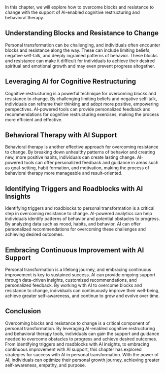 

In this chapter, we will explore how to overcome blocks and resistance to change with the support of AI-enabled cognitive restructuring and behavioral therapy.

Understanding Blocks and Resistance to Change
---------------------------------------------

Personal transformation can be challenging, and individuals often encounter blocks and resistance along the way. These can include limiting beliefs, negative self-talk, and deeply ingrained patterns of behavior. These blocks and resistance can make it difficult for individuals to achieve their desired spiritual and emotional growth and may even prevent progress altogether.

Leveraging AI for Cognitive Restructuring
-----------------------------------------

Cognitive restructuring is a powerful technique for overcoming blocks and resistance to change. By challenging limiting beliefs and negative self-talk, individuals can reframe their thinking and adopt more positive, empowering perspectives. AI-powered tools can provide personalized feedback and recommendations for cognitive restructuring exercises, making the process more efficient and effective.

Behavioral Therapy with AI Support
----------------------------------

Behavioral therapy is another effective approach for overcoming resistance to change. By breaking down unhealthy patterns of behavior and creating new, more positive habits, individuals can create lasting change. AI-powered tools can offer personalized feedback and guidance in areas such as goal-setting, habit formation, and motivation, making the process of behavioral therapy more manageable and result-oriented.

Identifying Triggers and Roadblocks with AI Insights
----------------------------------------------------

Identifying triggers and roadblocks to personal transformation is a critical step in overcoming resistance to change. AI-powered analytics can help individuals identify patterns of behavior and potential obstacles to progress. By analyzing data such as mood, habits, and behavior, AI can offer personalized recommendations for overcoming these challenges and achieving desired outcomes.

Embracing Continuous Improvement with AI Support
------------------------------------------------

Personal transformation is a lifelong journey, and embracing continuous improvement is key to sustained success. AI can provide ongoing support through data-driven insights, customized recommendations, and personalized feedback. By working with AI to overcome blocks and resistance to change, individuals can continuously improve their well-being, achieve greater self-awareness, and continue to grow and evolve over time.

Conclusion
----------

Overcoming blocks and resistance to change is a critical component of personal transformation. By leveraging AI-enabled cognitive restructuring and behavioral therapy tools, individuals can gain the support and guidance needed to overcome obstacles to progress and achieve desired outcomes. From identifying triggers and roadblocks with AI insights, to embracing continuous improvement with AI support, this chapter has explored strategies for success with AI in personal transformation. With the power of AI, individuals can optimize their personal growth journey, achieving greater self-awareness, empathy, and purpose.
